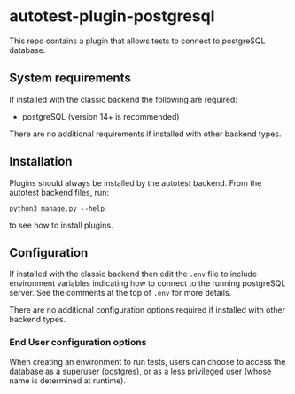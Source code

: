 # autotest-plugin-postgresql

This repo contains a plugin that allows tests to connect to postgreSQL database.

## System requirements

If installed with the classic backend the following are required:

- postgreSQL (version 14+ is recommended)

There are no additional requirements if installed with other backend types.

## Installation

Plugins should always be installed by the autotest backend. From the autotest backend files, run:

```shell
python3 manage.py --help
```

to see how to install plugins.

## Configuration

If installed with the classic backend then edit the `.env` file to include environment variables indicating how to
connect to the running postgreSQL server. See the comments at the top of `.env` for more details.

There are no additional configuration options required if installed with other backend types.

### End User configuration options 

When creating an environment to run tests, users can choose to access the database as a superuser (postgres), or as a 
less privileged user (whose name is determined at runtime).
